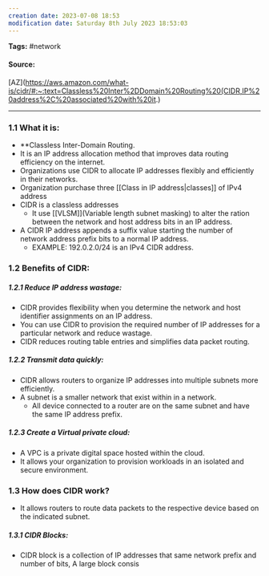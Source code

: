 ```yaml
---
creation date: 2023-07-08 18:53
modification date: Saturday 8th July 2023 18:53:03
---
```


**Tags:** #network 

#### Source:
[AZ](https://aws.amazon.com/what-is/cidr/#:~:text=Classless%20Inter%2DDomain%20Routing%20(CIDR,IP%20address%2C%20associated%20with%20it.)

--------------------------------------

### 1.1 What it is:

* **Classless Inter-Domain Routing.
* It is an IP address allocation method that improves data routing efficiency on the internet.
* Organizations use CIDR to allocate IP addresses flexibly and efficiently in their networks.
* Organization purchase three [[Class in IP address|classes]] of IPv4 address
* CIDR is a classless addresses
	* It use [[VLSM]](Variable length subnet masking) to alter the ration between the network and host address bits in an IP address.
* A CIDR IP address appends a suffix value starting the number of network address prefix bits to a normal IP address.
	* EXAMPLE: 192.0.2.0/24 is an IPv4 CIDR address.


### 1.2 Benefits of CIDR:
##### 1.2.1 Reduce IP address wastage:
* CIDR provides flexibility when you determine the network and host identifier assignments on an IP address.
* You can use CIDR to provision the required number of IP addresses for a particular network and reduce wastage.
* CIDR reduces routing table entries and simplifies data packet routing.

##### 1.2.2 Transmit data quickly:
* CIDR allows routers to organize IP addresses into multiple subnets more efficiently.
* A subnet is a smaller network that exist within in a network.
	* All device connected to a router are on the same subnet and have the same IP address prefix.

##### 1.2.3 Create a Virtual private cloud:
* A VPC is a private digital space hosted within the cloud.
* It allows your organization to provision workloads in an isolated and secure environment.


### 1.3 How does CIDR work?

* It allows routers to route data packets to the respective device based on the indicated subnet.

##### 1.3.1 CIDR Blocks:
* CIDR block is a collection of IP addresses that same network prefix and number of bits, A large block consis